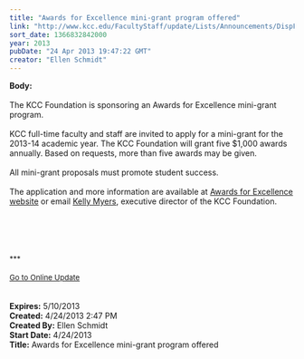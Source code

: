 ```yaml
---
title: "Awards for Excellence mini-grant program offered"
link: "http://www.kcc.edu/FacultyStaff/update/Lists/Announcements/DispForm.aspx?ID=1090"
sort_date: 1366832842000
year: 2013
pubDate: "24 Apr 2013 19:47:22 GMT"
creator: "Ellen Schmidt"
---
```


<div><b>Body:</b> <div class="ExternalClass2DF856F286B343C3A4F322A5E579FE0E"><div><br />The KCC Foundation is sponsoring an Awards for Excellence mini-grant program.</div>
<div> </div>
<div>KCC full-time faculty and staff are invited to apply for a mini-grant for the 2013-14 academic year. The KCC Foundation will grant five $1,000 awards annually. Based on requests, more than five awards may be given.</div>
<div> </div>
<div>All mini-grant proposals must promote student success. </div>
<div><br />The application and more information are available at <a href="/Foundation/Pages/innovation-grants.aspx">Awards for Excellence website</a> or email <a href="mailto:kmyers@kcc.edu">Kelly Myers</a>, executive director of the KCC Foundation.</div>
<div> </div>
<div>
<div> </div>
<div> </div>
<div> </div>
<div> </div>
<div>
<div><font size="2">***</font></div>
<div><font size="2"></font> </div>
<div><font size="2"><a href="/FacultyStaff/update/Pages/dailyupdate.aspx">Go to Online Update</a></font><font size="2"></font></div></div></div>
<div> </div>
<div> </div></div></div>
<div><b>Expires:</b> 5/10/2013</div>
<div><b>Created:</b> 4/24/2013 2:47 PM</div>
<div><b>Created By:</b> Ellen Schmidt</div>
<div><b>Start Date:</b> 4/24/2013</div>
<div><b>Title:</b> Awards for Excellence mini-grant program offered</div>
